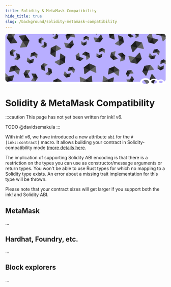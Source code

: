 ```yaml
---
title: Solidity & MetaMask Compatibility
hide_title: true
slug: /background/solidity-metamask-compatibility
---
```


<head>
    <meta name="description" content="Explanation of ink!'s compatibility with Solidity and Ethereum tooling (MetaMask, block explorers, Hardhat, …)." />
    <meta name="keywords" content="Ethereum, MetaMask, Solidity, Hardhat, ink!" />
    <meta property="og:title" content="Solidity & MetaMask Compatibility" />
    <meta property="og:description" content="Explanation of ink!'s compatibility with Solidity and Ethereum tooling (MetaMask, block explorers, Hardhat, …)." />
</head>

![Metadata Title Picture](/img/title/solidity.svg)

# Solidity & MetaMask Compatibility

:::caution
This page has not yet been written for ink! v6.

TODO @davidsemakula
:::

With ink! v6, we have introduced a new attribute `abi` for the `#[ink::contract]` macro.
It allows building your contract in Solidity-compatibility mode ([more details here](../macros-attributes/contract).

The implication of supporting Solidity ABI encoding is that there is a restriction on
the types you can use as constructor/message arguments or return types.
You won't be able to use Rust types for which no mapping to a Solidity type exists.
An error about a missing trait implementation for this type will be thrown.

Please note that your contract sizes will get larger if you support both the ink!
and Solidity ABI.

## MetaMask

…

## Hardhat, Foundry, etc.

…

## Block explorers

…

